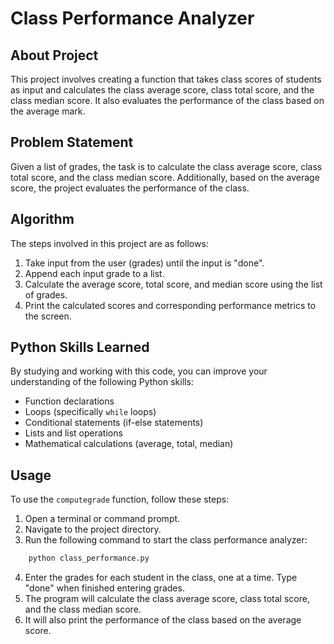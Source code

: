 # Class Performance Analyzer

## About Project

This project involves creating a function that takes class scores of students as input and calculates the class average score, class total score, and the class median score. It also evaluates the performance of the class based on the average mark.

## Problem Statement

Given a list of grades, the task is to calculate the class average score, class total score, and the class median score. Additionally, based on the average score, the project evaluates the performance of the class.

## Algorithm

The steps involved in this project are as follows:

1. Take input from the user (grades) until the input is "done".
2. Append each input grade to a list.
3. Calculate the average score, total score, and median score using the list of grades.
4. Print the calculated scores and corresponding performance metrics to the screen.

## Python Skills Learned

By studying and working with this code, you can improve your understanding of the following Python skills:

- Function declarations
- Loops (specifically `while` loops)
- Conditional statements (if-else statements)
- Lists and list operations
- Mathematical calculations (average, total, median)

## Usage

To use the `computegrade` function, follow these steps:

1. Open a terminal or command prompt.
2. Navigate to the project directory.
3. Run the following command to start the class performance analyzer:
```python
    python class_performance.py
```
4. Enter the grades for each student in the class, one at a time. Type "done" when finished entering grades.
5. The program will calculate the class average score, class total score, and the class median score.
6. It will also print the performance of the class based on the average score.